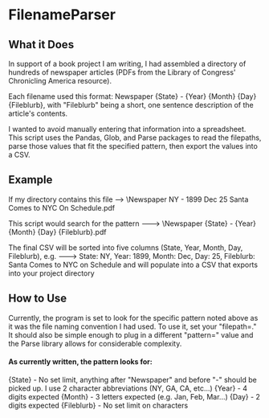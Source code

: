 # FilenameParser

## What it Does
In support of a book project I am writing, I had assembled a directory of hundreds of newspaper articles (PDFs from the Library of Congress' Chronicling America resource).

Each filename used this format: Newspaper {State} - {Year} {Month} {Day} {Fileblurb}, with "Fileblurb" being a short, one sentence description of the article's contents.

I wanted to avoid manually entering that information into a spreadsheet. This script uses the Pandas, Glob, and Parse packages to read the filepaths, parse those values that fit the specified pattern, then export the values into a CSV.

## Example
If my directory contains this file --> \Newspaper NY - 1899 Dec 25 Santa Comes to NYC On Schedule.pdf

This script would search for the pattern ---> \Newspaper {State} - {Year} {Month} {Day} {Fileblurb}.pdf

The final CSV will be sorted into five columns (State, Year, Month, Day, Fileblurb), e.g. ---> State: NY, Year: 1899, Month: Dec, Day: 25, Fileblurb: Santa Comes to NYC on Schedule and will populate into a CSV that exports into your project directory

## How to Use
Currently, the program is set to look for the specific pattern noted above as it was the file naming convention I had used. To use it, set your "filepath=." It should also be simple enough to plug in a different "pattern=" value and the Parse library allows for considerable complexity.

#### As currently written, the pattern looks for:
{State} - No set limit, anything after "Newspaper" and before "-" should be picked up. I use 2 character abbreviations (NY, GA, CA, etc...)
{Year} - 4 digits expected
{Month} - 3 letters expected (e.g. Jan, Feb, Mar...)
{Day} - 2 digits expected
{Fileblurb} - No set limit on characters
